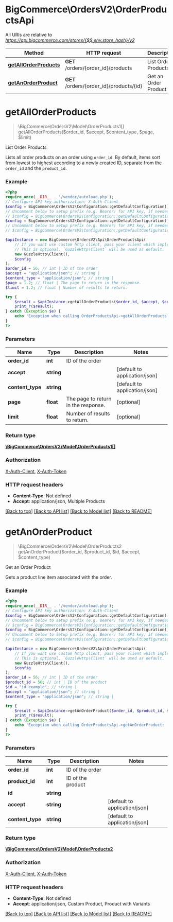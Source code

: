 # BigCommerce\OrdersV2\OrderProductsApi

All URIs are relative to *https://api.bigcommerce.com/stores/{$$.env.store_hash}/v2*

Method | HTTP request | Description
------------- | ------------- | -------------
[**getAllOrderProducts**](OrderProductsApi.md#getallorderproducts) | **GET** /orders/{order_id}/products | List Order Products
[**getAnOrderProduct**](OrderProductsApi.md#getanorderproduct) | **GET** /orders/{order_id}/products/{id} | Get an Order Product

# **getAllOrderProducts**
> \BigCommerce\OrdersV2\Model\OrderProducts1[] getAllOrderProducts($order_id, $accept, $content_type, $page, $limit)

List Order Products

Lists all order products on an order using `order_id`. By default, items sort from lowest to highest according to a newly created ID, separate from the `order_id` and the `product_id`.

### Example
```php
<?php
require_once(__DIR__ . '/vendor/autoload.php');
// Configure API key authorization: X-Auth-Client
$config = BigCommerce\OrdersV2\Configuration::getDefaultConfiguration()->setApiKey('X-Auth-Client', 'YOUR_API_KEY');
// Uncomment below to setup prefix (e.g. Bearer) for API key, if needed
// $config = BigCommerce\OrdersV2\Configuration::getDefaultConfiguration()->setApiKeyPrefix('X-Auth-Client', 'Bearer');// Configure API key authorization: X-Auth-Token
$config = BigCommerce\OrdersV2\Configuration::getDefaultConfiguration()->setApiKey('X-Auth-Token', 'YOUR_API_KEY');
// Uncomment below to setup prefix (e.g. Bearer) for API key, if needed
// $config = BigCommerce\OrdersV2\Configuration::getDefaultConfiguration()->setApiKeyPrefix('X-Auth-Token', 'Bearer');

$apiInstance = new BigCommerce\OrdersV2\Api\OrderProductsApi(
    // If you want use custom http client, pass your client which implements `GuzzleHttp\ClientInterface`.
    // This is optional, `GuzzleHttp\Client` will be used as default.
    new GuzzleHttp\Client(),
    $config
);
$order_id = 56; // int | ID of the order
$accept = "application/json"; // string | 
$content_type = "application/json"; // string | 
$page = 1.2; // float | The page to return in the response.
$limit = 1.2; // float | Number of results to return.

try {
    $result = $apiInstance->getAllOrderProducts($order_id, $accept, $content_type, $page, $limit);
    print_r($result);
} catch (Exception $e) {
    echo 'Exception when calling OrderProductsApi->getAllOrderProducts: ', $e->getMessage(), PHP_EOL;
}
?>
```

### Parameters

Name | Type | Description  | Notes
------------- | ------------- | ------------- | -------------
 **order_id** | **int**| ID of the order |
 **accept** | **string**|  | [default to application/json]
 **content_type** | **string**|  | [default to application/json]
 **page** | **float**| The page to return in the response. | [optional]
 **limit** | **float**| Number of results to return. | [optional]

### Return type

[**\BigCommerce\OrdersV2\Model\OrderProducts1[]**](../Model/OrderProducts1.md)

### Authorization

[X-Auth-Client](../../README.md#X-Auth-Client), [X-Auth-Token](../../README.md#X-Auth-Token)

### HTTP request headers

 - **Content-Type**: Not defined
 - **Accept**: application/json, Multiple Products

[[Back to top]](#) [[Back to API list]](../../README.md#documentation-for-api-endpoints) [[Back to Model list]](../../README.md#documentation-for-models) [[Back to README]](../../README.md)

# **getAnOrderProduct**
> \BigCommerce\OrdersV2\Model\OrderProducts2 getAnOrderProduct($order_id, $product_id, $id, $accept, $content_type)

Get an Order Product

Gets a product line item associated with the order.

### Example
```php
<?php
require_once(__DIR__ . '/vendor/autoload.php');
// Configure API key authorization: X-Auth-Client
$config = BigCommerce\OrdersV2\Configuration::getDefaultConfiguration()->setApiKey('X-Auth-Client', 'YOUR_API_KEY');
// Uncomment below to setup prefix (e.g. Bearer) for API key, if needed
// $config = BigCommerce\OrdersV2\Configuration::getDefaultConfiguration()->setApiKeyPrefix('X-Auth-Client', 'Bearer');// Configure API key authorization: X-Auth-Token
$config = BigCommerce\OrdersV2\Configuration::getDefaultConfiguration()->setApiKey('X-Auth-Token', 'YOUR_API_KEY');
// Uncomment below to setup prefix (e.g. Bearer) for API key, if needed
// $config = BigCommerce\OrdersV2\Configuration::getDefaultConfiguration()->setApiKeyPrefix('X-Auth-Token', 'Bearer');

$apiInstance = new BigCommerce\OrdersV2\Api\OrderProductsApi(
    // If you want use custom http client, pass your client which implements `GuzzleHttp\ClientInterface`.
    // This is optional, `GuzzleHttp\Client` will be used as default.
    new GuzzleHttp\Client(),
    $config
);
$order_id = 56; // int | ID of the order
$product_id = 56; // int | ID of the product
$id = "id_example"; // string | 
$accept = "application/json"; // string | 
$content_type = "application/json"; // string | 

try {
    $result = $apiInstance->getAnOrderProduct($order_id, $product_id, $id, $accept, $content_type);
    print_r($result);
} catch (Exception $e) {
    echo 'Exception when calling OrderProductsApi->getAnOrderProduct: ', $e->getMessage(), PHP_EOL;
}
?>
```

### Parameters

Name | Type | Description  | Notes
------------- | ------------- | ------------- | -------------
 **order_id** | **int**| ID of the order |
 **product_id** | **int**| ID of the product |
 **id** | **string**|  |
 **accept** | **string**|  | [default to application/json]
 **content_type** | **string**|  | [default to application/json]

### Return type

[**\BigCommerce\OrdersV2\Model\OrderProducts2**](../Model/OrderProducts2.md)

### Authorization

[X-Auth-Client](../../README.md#X-Auth-Client), [X-Auth-Token](../../README.md#X-Auth-Token)

### HTTP request headers

 - **Content-Type**: Not defined
 - **Accept**: application/json, Custom Product, Product with Variants

[[Back to top]](#) [[Back to API list]](../../README.md#documentation-for-api-endpoints) [[Back to Model list]](../../README.md#documentation-for-models) [[Back to README]](../../README.md)

